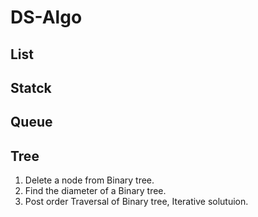 # DS-Algo
## List
## Statck
## Queue
## Tree
1. Delete a node from Binary tree.
2. Find the diameter of a Binary tree.
3. Post order Traversal of Binary tree, Iterative solutuion.
